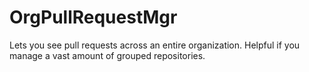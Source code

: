 OrgPullRequestMgr
=================

Lets you see pull requests across an entire organization.  Helpful if you manage a vast amount of grouped repositories.
